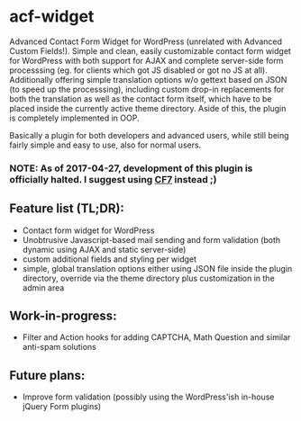 acf-widget
==========

Advanced Contact Form Widget for WordPress (unrelated with Advanced Custom Fields!). Simple and clean, easily customizable contact form widget for WordPress with both support for AJAX and complete server-side form processsing (eg. for clients which got JS disabled or got no JS at all). Additionally offering simple translation options w/o gettext based on JSON (to speed up the processsing), including custom drop-in replacements for both the translation as well as the contact form itself, which have to be placed inside the currently active theme directory. Aside of this, the plugin is completely implemented in OOP. 

Basically a plugin for both developers and advanced users, while still being fairly simple and easy to use, also for normal users.

### NOTE: As of **2017-04-27**, development of this plugin is officially halted. I suggest using [CF7](https://contactform7.com/) instead ;)

## Feature list (TL;DR):

- Contact form widget for WordPress
- Unobtrusive Javascript-based mail sending and form validation (both dynamic using AJAX and static server-side)
- custom additional fields and styling per widget
- simple, global translation options either using JSON file inside the plugin directory, override via the theme directory plus customization in the admin area


## Work-in-progress:
- Filter and Action hooks for adding CAPTCHA, Math Question and similar anti-spam solutions

## Future plans:
- Improve form validation (possibly using the WordPress'ish in-house jQuery Form plugins)

